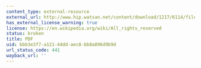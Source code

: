 ```yaml
---
content_type: external-resource
external_url: http://www.hip.watsan.net/content/download/1217/6114/file/20060501-HWTS-Murcott.pdf
has_external_license_warning: true
license: https://en.wikipedia.org/wiki/All_rights_reserved
status: broken
title: PDF
uid: bbb3e3f7-a121-44dd-aec8-bb8a896d9b9d
url_status_code: 441
wayback_url: ''
---
```


